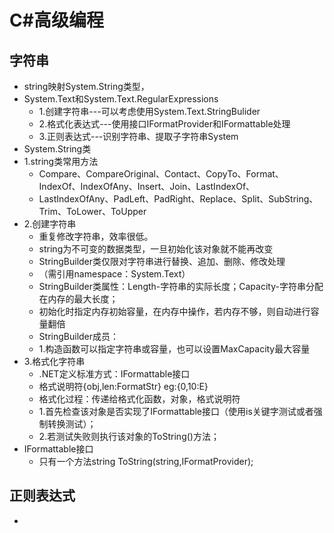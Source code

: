 # C#高级编程

## 字符串

- string映射System.String类型，
- System.Text和System.Text.RegularExpressions
  - 1.创建字符串---可以考虑使用System.Text.StringBulider
  - 2.格式化表达式---使用接口IFormatProvider和IFormattable处理
  - 3.正则表达式---识别字符串、提取子字符串System
- System.String类
- 1.string类常用方法
  - Compare、CompareOriginal、Contact、CopyTo、Format、IndexOf、IndexOfAny、Insert、Join、LastIndexOf、
  - LastIndexOfAny、PadLeft、PadRight、Replace、Split、SubString、Trim、ToLower、ToUpper
- 2.创建字符串
  - 重复修改字符串，效率很低。
  - string为不可变的数据类型，一旦初始化该对象就不能再改变
  - StringBuilder类仅限对字符串进行替换、追加、删除、修改处理  
  - （需引用namespace：System.Text）
  - StringBuilder类属性：Length-字符串的实际长度；Capacity-字符串分配在内存的最大长度；
  - 初始化时指定内存初始容量，在内存中操作，若内存不够，则自动进行容量翻倍
  - StringBuilder成员：
  - 1.构造函数可以指定字符串或容量，也可以设置MaxCapacity最大容量
- 3.格式化字符串
  - .NET定义标准方式：IFormattable接口
  - 格式说明符{obj,len:FormatStr}    eg:{0,10:E}
  - 格式化过程：传递给格式化函数，对象，格式说明符
  - 1.首先检查该对象是否实现了IFormattable接口（使用is关键字测试或者强制转换测试）；
  - 2.若测试失败则执行该对象的ToString()方法；
- IFormattable接口
  - 只有一个方法string ToString(string,IFormatProvider);

## 正则表达式

- 